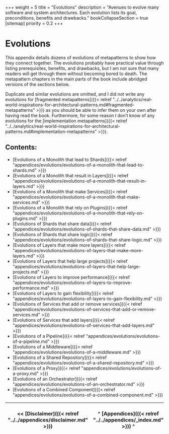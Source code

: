 +++
weight = 5
title = "Evolutions"
description = "Avenues to evolve many software and system architectures. Each evolution lists its goal, preconditions, benefits and drawbacks."
bookCollapseSection = true
[sitemap]
  priority = 0.2
+++

# Evolutions

This appendix details dozens of evolutions of metapatterns to show how they connect together\. The evolutions probably have practical value through listing prerequisites, benefits, and drawbacks, but I am not sure that many readers will get through them without becoming bored to death\. The metapattern chapters in the main parts of the book include abridged versions of the sections below\.

Duplicate and similar evolutions are omitted, and I did not write any evolutions for [fragmented metapatterns]({{< relref "../../analytics/real-world-inspirations-for-architectural-patterns.md#fragmented-metapatterns" >}}) as you should be able to infer them on your own after having read the book\. Furthermore, for some reason I don’t know of any evolutions for the [implementation metapatterns]({{< relref "../../analytics/real-world-inspirations-for-architectural-patterns.md#implementation-metapatterns" >}})\.

## Contents:

<nav>

- [Evolutions of a Monolith that lead to Shards]({{< relref "appendices/evolutions/evolutions-of-a-monolith-that-lead-to-shards.md" >}})
- [Evolutions of a Monolith that result in Layers]({{< relref "appendices/evolutions/evolutions-of-a-monolith-that-result-in-layers.md" >}})
- [Evolutions of a Monolith that make Services]({{< relref "appendices/evolutions/evolutions-of-a-monolith-that-make-services.md" >}})
- [Evolutions of a Monolith that rely on Plugins]({{< relref "appendices/evolutions/evolutions-of-a-monolith-that-rely-on-plugins.md" >}})
- [Evolutions of Shards that share data]({{< relref "appendices/evolutions/evolutions-of-shards-that-share-data.md" >}})
- [Evolutions of Shards that share logic]({{< relref "appendices/evolutions/evolutions-of-shards-that-share-logic.md" >}})
- [Evolutions of Layers that make more layers]({{< relref "appendices/evolutions/evolutions-of-layers-that-make-more-layers.md" >}})
- [Evolutions of Layers that help large projects]({{< relref "appendices/evolutions/evolutions-of-layers-that-help-large-projects.md" >}})
- [Evolutions of Layers to improve performance]({{< relref "appendices/evolutions/evolutions-of-layers-to-improve-performance.md" >}})
- [Evolutions of Layers to gain flexibility]({{< relref "appendices/evolutions/evolutions-of-layers-to-gain-flexibility.md" >}})
- [Evolutions of Services that add or remove services]({{< relref "appendices/evolutions/evolutions-of-services-that-add-or-remove-services.md" >}})
- [Evolutions of Services that add layers]({{< relref "appendices/evolutions/evolutions-of-services-that-add-layers.md" >}})
- [Evolutions of a Pipeline]({{< relref "appendices/evolutions/evolutions-of-a-pipeline.md" >}})
- [Evolutions of a Middleware]({{< relref "appendices/evolutions/evolutions-of-a-middleware.md" >}})
- [Evolutions of a Shared Repository]({{< relref "appendices/evolutions/evolutions-of-a-shared-repository.md" >}})
- [Evolutions of a Proxy]({{< relref "appendices/evolutions/evolutions-of-a-proxy.md" >}})
- [Evolutions of an Orchestrator]({{< relref "appendices/evolutions/evolutions-of-an-orchestrator.md" >}})
- [Evolutions of a Combined Component]({{< relref "appendices/evolutions/evolutions-of-a-combined-component.md" >}})

</nav>

<nav>

| \<\< [Disclaimer]({{< relref "../../appendices/disclaimer.md" >}}) | ^ [Appendices]({{< relref "../../appendices/_index.md" >}}) ^ | [Evolutions of a Monolith that lead to Shards]({{< relref "../../appendices/evolutions/evolutions-of-a-monolith-that-lead-to-shards.md" >}}) \>\> |
| --- | --- | --- |

</nav>